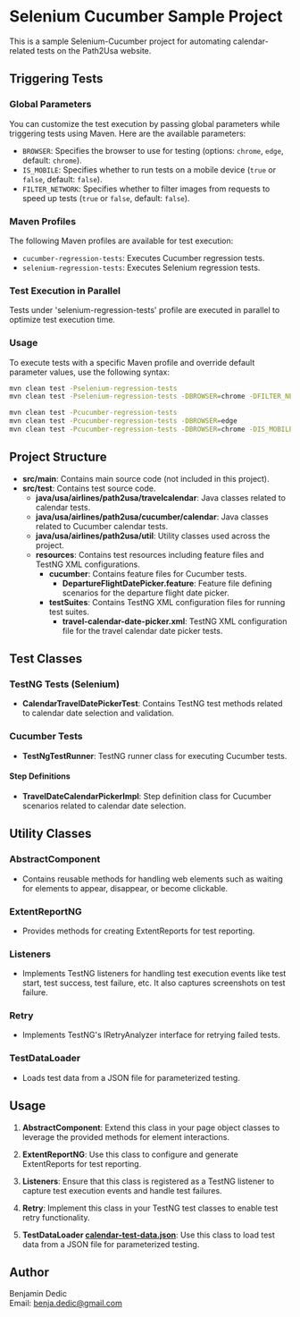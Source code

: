 # Selenium Cucumber Sample Project

This is a sample Selenium-Cucumber project for automating calendar-related tests on the Path2Usa website.

## Triggering Tests

### Global Parameters

You can customize the test execution by passing global parameters while triggering tests using Maven. Here are the available parameters:

- `BROWSER`: Specifies the browser to use for testing (options: `chrome`, `edge`, default: `chrome`).
- `IS_MOBILE`: Specifies whether to run tests on a mobile device (`true` or `false`, default: `false`).
- `FILTER_NETWORK`: Specifies whether to filter images from requests to speed up tests (`true` or `false`, default: `false`).

### Maven Profiles

The following Maven profiles are available for test execution:

- `cucumber-regression-tests`: Executes Cucumber regression tests.
- `selenium-regression-tests`: Executes Selenium regression tests.

### Test Execution in Parallel

Tests under 'selenium-regression-tests' profile are executed in parallel to optimize test execution time.

### Usage

To execute tests with a specific Maven profile and override default parameter values, use the following syntax:

```bash
mvn clean test -Pselenium-regression-tests
mvn clean test -Pselenium-regression-tests -DBROWSER=chrome -DFILTER_NETWORK=true

mvn clean test -Pcucumber-regression-tests
mvn clean test -Pcucumber-regression-tests -DBROWSER=edge
mvn clean test -Pcucumber-regression-tests -DBROWSER=chrome -DIS_MOBILE=true

```

## Project Structure

- **src/main**: Contains main source code (not included in this project).
- **src/test**: Contains test source code.
    - **java/usa/airlines/path2usa/travelcalendar**: Java classes related to calendar tests.
    - **java/usa/airlines/path2usa/cucumber/calendar**: Java classes related to Cucumber calendar tests.
    - **java/usa/airlines/path2usa/util**: Utility classes used across the project.
    - **resources**: Contains test resources including feature files and TestNG XML configurations.
        - **cucumber**: Contains feature files for Cucumber tests.
            - **DepartureFlightDatePicker.feature**: Feature file defining scenarios for the departure flight date picker.
        - **testSuites**: Contains TestNG XML configuration files for running test suites.
            - **travel-calendar-date-picker.xml**: TestNG XML configuration file for the travel calendar date picker tests.

## Test Classes

### TestNG Tests (Selenium)

- **CalendarTravelDatePickerTest**: Contains TestNG test methods related to calendar date selection and validation.

### Cucumber Tests

- **TestNgTestRunner**: TestNG runner class for executing Cucumber tests.

#### Step Definitions

- **TravelDateCalendarPickerImpl**: Step definition class for Cucumber scenarios related to calendar date selection.

## Utility Classes

### AbstractComponent

- Contains reusable methods for handling web elements such as waiting for elements to appear, disappear, or become clickable.

### ExtentReportNG

- Provides methods for creating ExtentReports for test reporting.

### Listeners

- Implements TestNG listeners for handling test execution events like test start, test success, test failure, etc. It also captures screenshots on test failure.

### Retry

- Implements TestNG's IRetryAnalyzer interface for retrying failed tests.

### TestDataLoader

- Loads test data from a JSON file for parameterized testing.

## Usage

1. **AbstractComponent**: Extend this class in your page object classes to leverage the provided methods for element interactions.

2. **ExtentReportNG**: Use this class to configure and generate ExtentReports for test reporting.

3. **Listeners**: Ensure that this class is registered as a TestNG listener to capture test execution events and handle test failures.

4. **Retry**: Implement this class in your TestNG test classes to enable test retry functionality.

5. **TestDataLoader [calendar-test-data.json](src%2Ftest%2Fresources%2Fcalendar-test-data.json)**: Use this class to load test data from a JSON file for parameterized testing.

## Author

Benjamin Dedic  
Email: benja.dedic@gmail.com
